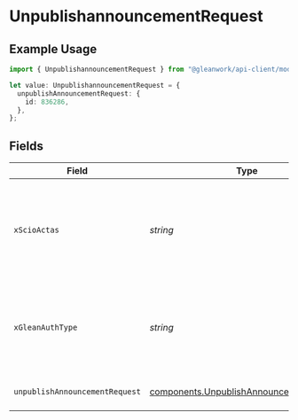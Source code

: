 # UnpublishannouncementRequest

## Example Usage

```typescript
import { UnpublishannouncementRequest } from "@gleanwork/api-client/models/operations";

let value: UnpublishannouncementRequest = {
  unpublishAnnouncementRequest: {
    id: 836286,
  },
};
```

## Fields

| Field                                                                                                                    | Type                                                                                                                     | Required                                                                                                                 | Description                                                                                                              |
| ------------------------------------------------------------------------------------------------------------------------ | ------------------------------------------------------------------------------------------------------------------------ | ------------------------------------------------------------------------------------------------------------------------ | ------------------------------------------------------------------------------------------------------------------------ |
| `xScioActas`                                                                                                             | *string*                                                                                                                 | :heavy_minus_sign:                                                                                                       | Email address of a user on whose behalf the request is intended to be made (should be non-empty only for global tokens). |
| `xGleanAuthType`                                                                                                         | *string*                                                                                                                 | :heavy_minus_sign:                                                                                                       | Auth type being used to access the endpoint (should be non-empty only for global tokens).                                |
| `unpublishAnnouncementRequest`                                                                                           | [components.UnpublishAnnouncementRequest](../../models/components/unpublishannouncementrequest.md)                       | :heavy_check_mark:                                                                                                       | Unpublish announcement content.                                                                                          |